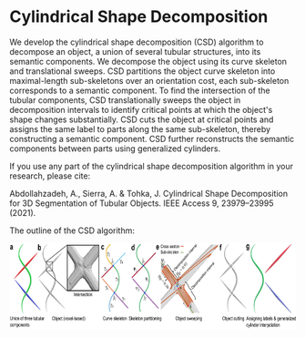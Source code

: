 # Cylindrical Shape Decomposition

We develop the cylindrical shape decomposition (CSD) algorithm to decompose an object, a union of several tubular structures, into its semantic components. We decompose the object using its curve skeleton and translational sweeps. CSD partitions the object curve skeleton into maximal-length sub-skeletons over an orientation cost, each sub-skeleton corresponds to a semantic component. To find the intersection of the tubular components, CSD translationally sweeps the object in decomposition intervals to identify critical points at which the object's shape changes substantially. CSD cuts the object at critical points and assigns the same label to parts along the same sub-skeleton, thereby constructing a semantic component. CSD further reconstructs the semantic components between parts using generalized cylinders.

If you use any part of the cylindrical shape decomposition algorithm in your research, please cite:

Abdollahzadeh, A., Sierra, A. & Tohka, J. Cylindrical Shape Decomposition for 3D Segmentation of Tubular Objects. IEEE Access 9, 23979–23995 (2021).

The outline of the CSD algorithm:

<img src="figs/outline.png" width="750" height="150" />

